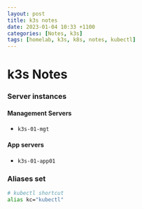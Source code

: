 ```yaml
---
layout: post
title: k3s notes
date: 2023-01-04 10:33 +1100
categories: [Notes, k3s]
tags: [homelab, k3s, k8s, notes, kubectl]
---
```


# k3s Notes 

### Server instances 
#### Management Servers 
- `k3s-01-mgt`
#### App servers
- `k3s-01-app01`


### Aliases set 
```zsh
# kubectl shortcut
alias kc="kubectl"
```